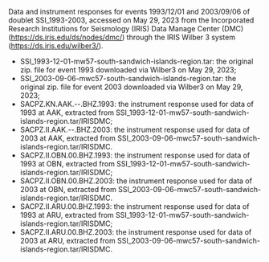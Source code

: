 Data and instrument responses for events 1993/12/01 and 2003/09/06 of doublet SSI_1993-2003, accessed on May 29, 2023 from the Incorporated Research Institutions for Seismology (IRIS) Data Manage Center (DMC) (https://ds.iris.edu/ds/nodes/dmc/) through the IRIS Wilber 3 system (https://ds.iris.edu/wilber3/).
- SSI_1993-12-01-mw57-south-sandwich-islands-region.tar: the original zip. file for event 1993 downloaded via Wilber3 on May 29, 2023;
- SSI_2003-09-06-mwc57-south-sandwich-islands-region.tar: the original zip. file for event 2003 downloaded via Wilber3 on May 29, 2023;
- SACPZ.KN.AAK.--.BHZ.1993: the instrument response used for data of 1993 at AAK, extracted from SSI_1993-12-01-mw57-south-sandwich-islands-region.tar/IRISDMC;
- SACPZ.II.AAK.--.BHZ.2003: the instrument response used for data of 2003 at AAK, extracted from SSI_2003-09-06-mwc57-south-sandwich-islands-region.tar/IRISDMC.
- SACPZ.II.OBN.00.BHZ.1993: the instrument response used for data of 1993 at OBN, extracted from SSI_1993-12-01-mw57-south-sandwich-islands-region.tar/IRISDMC;
- SACPZ.II.OBN.00.BHZ.2003: the instrument response used for data of 2003 at OBN, extracted from SSI_2003-09-06-mwc57-south-sandwich-islands-region.tar/IRISDMC.
- SACPZ.II.ARU.00.BHZ.1993: the instrument response used for data of 1993 at ARU, extracted from SSI_1993-12-01-mw57-south-sandwich-islands-region.tar/IRISDMC;
- SACPZ.II.ARU.00.BHZ.2003: the instrument response used for data of 2003 at ARU, extracted from SSI_2003-09-06-mwc57-south-sandwich-islands-region.tar/IRISDMC.

